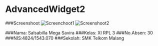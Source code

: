 # AdvancedWidget2

###Screenshoot
![Screenchoot1](http://s21.postimg.org/la1r6u4sj/Screenshot_20160924_210038.png)
![Screenshoot2](http://s21.postimg.org/6fd5snv7n/Screenshot_20160924_210059.png)


###Nama: Salsabilla Mega Savira
###Kelas: XI RPL 3
###No.Absen: 30
###NIS:4824/1543.070
###Sekolah: SMK Telkom Malang
